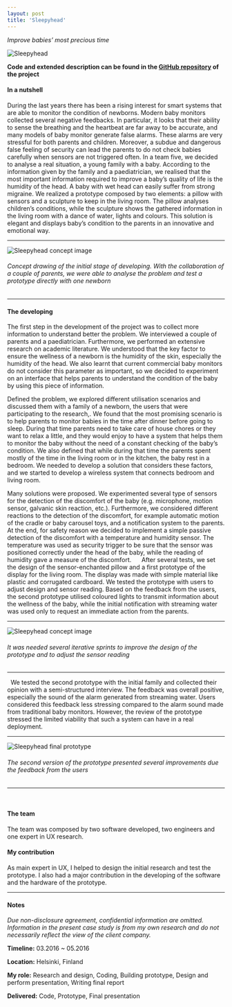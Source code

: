 ```yaml
---
layout: post
title: 'Sleepyhead'
---
```


*Improve babies’ most precious time*

![Sleepyhead](https://raw.githubusercontent.com/ecodallaluna/ecodallaluna-portfolio/gh-pages/assets/img/projects/proj-5/sleepyhead_intro.jpg)

**Code and extended description can be found in the [GitHub repository](https://github.com/ecodallaluna/sleepyhead) of the project**

#### In a nutshell
During the last years there has been a rising interest for smart systems that are able to monitor the condition of newborns. Modern baby monitors collected several negative feedbacks. In particular, it looks that their ability to sense the breathing and the heartbeat are far away to be accurate, and many models of baby monitor generate false alarms. These alarms are very stressful for both parents and children. Moreover, a subdue and dangerous false feeling of security can lead the parents to do not check babies carefully when sensors are not triggered often. In a team five, we decided to analyse a real situation, a young family with a baby. According to the information given by the family and a paediatrician, we realised that the most important information required to improve a baby’s quality of life is the humidity of the head. A baby with wet head can easily suffer from strong migraine. We realized a  prototype composed  by two elements: a pillow with sensors and a sculpture to keep in the living room. The pillow analyses children’s conditions, while the sculpture shows the gathered information in the living room with a dance of water, lights and colours. This solution is elegant and displays baby’s condition to the parents in an innovative and emotional way.

-----

![Sleepyhead concept image](https://raw.githubusercontent.com/ecodallaluna/ecodallaluna-portfolio/gh-pages/assets/img/projects/proj-5/sleepyhead_concept.jpg)
###### Concept drawing of the initial stage of developing. With the collaboration of a couple of parents, we were able to analyse the problem and test a prototype directly with one newborn

-----

#### The developing
The first step in the development of the project was to collect more information to understand better the problem. We interviewed a couple of parents and a paediatrician. Furthermore, we performed an extensive research on academic literature. We understood that the key factor to ensure the wellness of a newborn is the humidity of the skin, especially the humidity of the head. We also learnt that current commercial baby monitors do not consider this parameter as important, so we decided to experiment on an interface that helps parents to understand the condition of the baby by using this piece of information. 

Defined the problem, we explored different utilisation scenarios and discussed them with a family of a newborn, the users that were participating to the research,. We found that the most promising scenario is to help parents to monitor babies in the time after dinner before going to sleep. During that time parents need to take care of house chores or they want to relax a little, and they would enjoy to have a system that helps them to monitor the baby without the need of a constant checking of the baby’s condition. We also defined that while during that time the parents spent mostly of the time in the living room or in the kitchen, the baby rest in a bedroom. We needed to develop a solution that considers these factors, and we started to develop a wireless system that connects bedroom and living room.

Many solutions were proposed. We experimented several type of sensors for the detection of the discomfort of the baby (e.g. microphone, motion sensor, galvanic skin reaction, etc.). Furthermore, we considered different reactions to the detection of the discomfort, for example automatic motion of the cradle or baby carousel toys, and a notification system to the parents. At the end, for safety reason we decided to implement a simple passive detection of the discomfort with a temperature and humidity sensor. The temperature was used as security trigger to be sure that the sensor was positioned correctly under the head of the baby, while the reading of humidity gave a measure of the discomfort.   
 
After several tests, we set the design of the sensor-enchanted pillow and a first prototype of the display for the living room. The display was made with simple material like plastic and corrugated cardboard. We tested the prototype with users to adjust design and sensor reading. Based on the feedback from the users, the second prototype utilised coloured lights to transmit information about the wellness of the baby, while the initial notification with streaming water was used only to request an immediate action from the parents.

-----

![Sleepyhead concept image](https://raw.githubusercontent.com/ecodallaluna/ecodallaluna-portfolio/gh-pages/assets/img/projects/proj-5/sleepyhead_prototype_hardware.jpg)
###### It was needed several iterative sprints to improve the design of the prototype and to adjust the sensor reading 

-----
 
We tested the second prototype with the initial family and collected their opinion with a semi-structured interview. The feedback was overall positive, especially the sound of the alarm generated from streaming water. Users considered this feedback less stressing compared to the alarm sound made from traditional baby monitors. However, the review of the prototype stressed the limited viability that such a system can have in a real deployment.

-----

![Sleepyhead final prototype](https://raw.githubusercontent.com/ecodallaluna/ecodallaluna-portfolio/gh-pages/assets/img/projects/proj-5/sleepyhead_prototype_action.jpg)
###### The second version of the prototype presented several improvements due the feedback from the users 

-----
 
#### The team
The team was composed by two software developed, two engineers and one expert in UX research.
 
#### My contribution
As main expert in UX, I helped to design the initial research and test the prototype. I also had a major contribution in the developing of the software and the hardware of the prototype.

-----

#### Notes

*Due non-disclosure agreement, confidential information are omitted. Information in the present case study is from my own research and do not necessarily reflect the view of the client company.*

**Timeline:** 03.2016 ~ 05.2016

**Location:**  Helsinki, Finland

**My role:** Research and design, Coding, Building prototype, Design and perform presentation, Writing final report

**Delivered:** Code, Prototype, Final presentation


